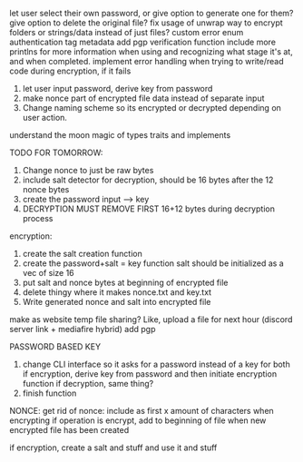 let user select their own password, or give option to generate one for them?
give option to delete the original file?
fix usage of unwrap
way to encrypt folders or strings/data instead of just files?
custom error enum
authentication tag
metadata
add pgp verification function
include more printlns for more information when using and recognizing what stage it's at, and when completed.
implement error handling when trying to write/read code during encryption, if it fails 

1. let user input password, derive key from password
2. make nonce part of encrypted file data instead of separate input
3. Change naming scheme so its encrypted or decrypted depending on user action. 

understand the moon magic of types traits and implements

TODO FOR TOMORROW:
1. Change nonce to just be raw bytes
2. include salt detector for decryption, should be 16 bytes after the 12 nonce bytes
3. create the password input --> key
4. DECRYPTION MUST REMOVE FIRST 16+12 bytes during decryption process

encryption:
1. create the salt creation function
2. create the password+salt = key function
    salt should be initialized as a vec<u8> of size 16 
3. put salt and nonce bytes at beginning of encrypted file
4. delete thingy where it makes nonce.txt and key.txt
5. Write generated nonce and salt into encrypted file


make as website
    temp file sharing? Like, upload a file for next hour (discord server link + mediafire hybrid)
add pgp

PASSWORD BASED KEY
1. change CLI interface so it asks for a password instead of a key for both
    if encryption, derive key from password and then initiate encryption function
    if decryption, same thing?
2. finish function 

NONCE:
get rid of nonce: include as first x amount of characters when encrypting 
if operation is encrypt, add to beginning of file when new encrypted file has been created

if encryption, create a salt and stuff and use it and stuff